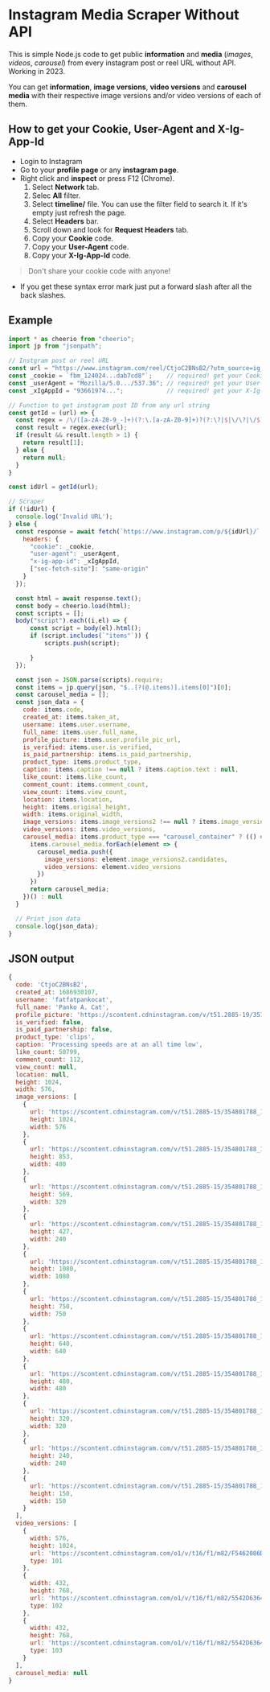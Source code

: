 # **Instagram Media Scraper Without API**
 This is simple Node.js code to get public **information** and **media** (*images*, *videos*, *carousel*) from every instagram post or reel URL without API. Working in 2023.

You can get **information**, **image versions**, **video versions** and **carousel media** with their respective image versions and/or video versions of each of them.

## **How to get your Cookie, User-Agent and X-Ig-App-Id**
- Login to Instagram
- Go to your **profile page** or any **instagram page**.
- Right click and **inspect** or press F12 (Chrome).
    1. Select **Network** tab.
    2. Selec **All** filter.
    3. Select **timeline/** file. You can use the filter field to search it. If it's empty just refresh the page.
    4. Select **Headers** bar.
    5. Scroll down and look for **Request Headers** tab.
    6. Copy your **Cookie** code.
    7. Copy your **User-Agent** code.
    8. Copy your **X-Ig-App-Id** code.
> Don't share your cookie code with anyone!
- If you get these syntax error mark just put a forward slash after all the back slashes.
## Example
```js
import * as cheerio from "cheerio";
import jp from "jsonpath";

// Instgram post or reel URL
const url = "https://www.instagram.com/reel/CtjoC2BNsB2/?utm_source=ig_web_copy_link&igshid=MzRlODBiNWFlZA==" // url example
const _cookie = `fbm_124024...dab7cd8"`;    // required! get your Cookie from your browser
const _userAgent = "Mozilla/5.0.../537.36"; // required! get your User-Agent from your browser
const _xIgAppId = "93661974...";            // required! get your X-Ig-App-Id from your browser

// Function to get instagram post ID from any url string
const getId = (url) => {
  const regex = /\/([a-zA-Z0-9_-]+)(?:\.[a-zA-Z0-9]+)?(?:\?|$|\/\?|\/$)/;
  const result = regex.exec(url);
  if (result && result.length > 1) {
    return result[1];
  } else {
    return null;
  }
}

const idUrl = getId(url);

// Scraper
if (!idUrl) {
  console.log('Invalid URL');
} else {
  const response = await fetch(`https://www.instagram.com/p/${idUrl}/`, {
    headers: {
      "cookie": _cookie,
      "user-agent": _userAgent,
      "x-ig-app-id": _xIgAppId,
      ["sec-fetch-site"]: "same-origin"
    }
  });

  const html = await response.text();
  const body = cheerio.load(html);
  const scripts = [];
  body("script").each((i,el) => {
      const script = body(el).html();
      if (script.includes(`"items"`)) {
          scripts.push(script);

      }
  });

  const json = JSON.parse(scripts).require;
  const items = jp.query(json, "$..[?(@.items)].items[0]")[0];
  const carousel_media = [];
  const json_data = {
    code: items.code,
    created_at: items.taken_at,
    username: items.user.username,
    full_name: items.user.full_name,
    profile_picture: items.user.profile_pic_url,
    is_verified: items.user.is_verified,
    is_paid_partnership: items.is_paid_partnership,
    product_type: items.product_type,
    caption: items.caption !== null ? items.caption.text : null,
    like_count: items.like_count,
    comment_count: items.comment_count,
    view_count: items.view_count,
    location: items.location,
    height: items.original_height,
    width: items.original_width,
    image_versions: items.image_versions2 !== null ? items.image_versions2.candidates : null,
    video_versions: items.video_versions,
    carousel_media: items.product_type === "carousel_container" ? (() => {
      items.carousel_media.forEach(element => {
        carousel_media.push({
          image_versions: element.image_versions2.candidates,
          video_versions: element.video_versions
        })
      })
      return carousel_media;
    })() : null
  }

  // Print json data
  console.log(json_data);
}
```
## JSON output
```js
{
  code: 'CtjoC2BNsB2',
  created_at: 1686930107,
  username: 'fatfatpankocat',
  full_name: 'Panko A. Cat',
  profile_picture: 'https://scontent.cdninstagram.com/v/t51.2885-19/351028002_1390928218140357_6492853570855484928_n.jpg?.............',
  is_verified: false,
  is_paid_partnership: false,
  product_type: 'clips',
  caption: 'Processing speeds are at an all time low',
  like_count: 50799,
  comment_count: 112,
  view_count: null,
  location: null,
  height: 1024,
  width: 576,
  image_versions: [
    {
      url: 'https://scontent.cdninstagram.com/v/t51.2885-15/354801788_1023848012117396_6220977847781610270_n.jpg?.............',
      height: 1024,
      width: 576
    },
    {
      url: 'https://scontent.cdninstagram.com/v/t51.2885-15/354801788_1023848012117396_6220977847781610270_n.jpg?.............',
      height: 853,
      width: 480
    },
    {
      url: 'https://scontent.cdninstagram.com/v/t51.2885-15/354801788_1023848012117396_6220977847781610270_n.jpg?.............',
      height: 569,
      width: 320
    },
    {
      url: 'https://scontent.cdninstagram.com/v/t51.2885-15/354801788_1023848012117396_6220977847781610270_n.jpg?.............',
      height: 427,
      width: 240
    },
    {
      url: 'https://scontent.cdninstagram.com/v/t51.2885-15/354801788_1023848012117396_6220977847781610270_n.jpg?.............',
      height: 1080,
      width: 1080
    },
    {
      url: 'https://scontent.cdninstagram.com/v/t51.2885-15/354801788_1023848012117396_6220977847781610270_n.jpg?.............',
      height: 750,
      width: 750
    },
    {
      url: 'https://scontent.cdninstagram.com/v/t51.2885-15/354801788_1023848012117396_6220977847781610270_n.jpg?.............',
      height: 640,
      width: 640
    },
    {
      url: 'https://scontent.cdninstagram.com/v/t51.2885-15/354801788_1023848012117396_6220977847781610270_n.jpg?.............',
      height: 480,
      width: 480
    },
    {
      url: 'https://scontent.cdninstagram.com/v/t51.2885-15/354801788_1023848012117396_6220977847781610270_n.jpg?.............',
      height: 320,
      width: 320
    },
    {
      url: 'https://scontent.cdninstagram.com/v/t51.2885-15/354801788_1023848012117396_6220977847781610270_n.jpg?.............',
      height: 240,
      width: 240
    },
    {
      url: 'https://scontent.cdninstagram.com/v/t51.2885-15/354801788_1023848012117396_6220977847781610270_n.jpg?.............',
      height: 150,
      width: 150
    }
  ],
  video_versions: [
    {
      width: 576,
      height: 1024,
      url: 'https://scontent.cdninstagram.com/o1/v/t16/f1/m82/F5462086DC54DD10E6E0AC3C9902A2A3_video_dashinit.mp4?.............',
      type: 101
    },
    {
      width: 432,
      height: 768,
      url: 'https://scontent.cdninstagram.com/o1/v/t16/f1/m82/5542D63645ABB4B44E5B31785E6A6181_video_dashinit.mp4?.............',
      type: 102
    },
    {
      width: 432,
      height: 768,
      url: 'https://scontent.cdninstagram.com/o1/v/t16/f1/m82/5542D63645ABB4B44E5B31785E6A6181_video_dashinit.mp4?.............',
      type: 103
    }
  ],
  carousel_media: null
}
```
